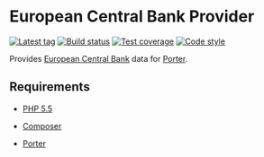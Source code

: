 European Central Bank Provider
==============================

[![Latest tag][Version image]][Releases]
[![Build status][Build image]][Build]
[![Test coverage][Coverage image]][Coverage]
[![Code style][Style image]][Style]

Provides [European Central Bank](http://www.ecb.europa.eu) data for [Porter][Porter].

Requirements
------------

- [PHP 5.5](http://php.net)
- [Composer](http://getcomposer.org)
- [Porter][Porter]


  [Porter]: https://github.com/ScriptFUSION/Porter
  [Releases]: https://github.com/Provider/European-Central-Bank/releases
  [Version image]: https://poser.pugx.org/provider/european-central-bank/v/stable "Latest version"
  [Build]: http://travis-ci.org/Provider/European-Central-Bank
  [Build image]: https://travis-ci.org/Provider/European-Central-Bank.svg "Build status"
  [Coverage]: https://coveralls.io/github/Provider/European-Central-Bank
  [Coverage image]: https://coveralls.io/repos/Provider/European-Central-Bank/badge.svg "Test coverage"
  [Style]: https://styleci.io/repos/61535152
  [Style image]: https://styleci.io/repos/61535152/shield?style=flat "Code style"
